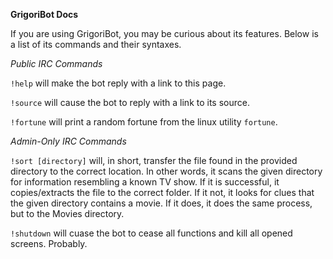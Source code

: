 **GrigoriBot Docs**

If you are using GrigoriBot, you may be curious about its features. Below is a list of its commands and their syntaxes.


*Public IRC Commands*

`!help` will make the bot reply with a link to this page.

`!source` will cause the bot to reply with a link to its source.

`!fortune` will print a random fortune from the linux utility `fortune`.

*Admin-Only IRC Commands*

`!sort [directory]` will, in short, transfer the file found in the provided directory to the correct location. In other words, it scans the given directory for information resembling a known TV show. If it is successful, it copies/extracts the file to the correct folder. If it not, it looks for clues that the given directory contains a movie. If it does, it does the same process, but to the Movies directory.

`!shutdown` will cuase the bot to cease all functions and kill all opened screens. Probably.
